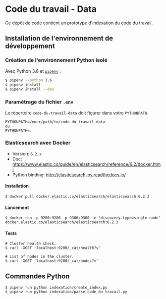 # Code du travail - Data

Ce dépôt de code contient un prototype d'indexation du code du travail.

## Installation de l'environnement de développement

### Création de l'environnement Python isolé

Avec Python 3.6 et [`pipenv`](https://github.com/pypa/pipenv) :

```bash
$ pipenv --python 3.6
$ pipenv install
$ pipenv install --dev
```

### Paramétrage du fichier `.env`

Le répertoire `code-du-travail-data` doit figurer dans votre `PYTHONPATH`.

```
PYTHONPATH=/your/path/to/code-du-travail-data
ou
PYTHONPATH=.
```

### Elasticsearch avec Docker

- Version: `6.2.x`
- Doc: https://www.elastic.co/guide/en/elasticsearch/reference/6.2/docker.html
- Python binding: http://elasticsearch-py.readthedocs.io/

#### Installation

```shell
$ docker pull docker.elastic.co/elasticsearch/elasticsearch:6.2.3
```

#### Lancement

```shell
$ docker run -p 9200:9200 -p 9300:9300 -e "discovery.type=single-node" docker.elastic.co/elasticsearch/elasticsearch:6.2.3
```

#### Tests

```shell
# Cluster health check.
$ curl -XGET 'localhost:9200/_cat/health?v'

# List of nodes in the cluster.
$ curl -XGET 'localhost:9200/_cat/nodes?v'
```

## Commandes Python

```shell
$ pipenv run python indexation/create_index.py
$ pipenv run python indexation/parse_code_du_travail.py
```
